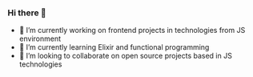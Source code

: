 ### Hi there 👋

<!--
**S-alfaro/S-alfaro** is a ✨ _special_ ✨ repository because its `README.md` (this file) appears on your GitHub profile.

Here are some ideas to get you started:

- 🔭 I’m currently working on frontend projects in technologies from JS environment
- 🌱 I’m currently learning Elixir and functional programming
- 👯 I’m looking to collaborate on open source projects based in JS technologies
- 🤔 I’m looking for help with ...
- 💬 Ask me about ...
- 📫 How to reach me: ...
- 😄 Pronouns: ...
- ⚡ Fun fact: ...
-->
- 🔭 I’m currently working on frontend projects in technologies from JS environment
- 🌱 I’m currently learning Elixir and functional programming
- 👯 I’m looking to collaborate on open source projects based in JS technologies
